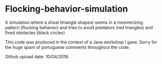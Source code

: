 # Flocking-behavior-simulation
A simulation where a shoal  (triangle shapes) swims in a mesmerizing pattern (flocking behavior) and tries to avoid predators (red triangles) and fixed obstacles (black circles)

This code was produced in the context of a Java workshop I gave. Sorry for the huge spam of portuguese comments throughout the code.

Github upload date: 10/04/2018
